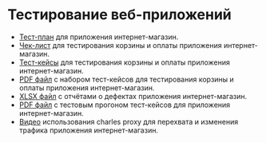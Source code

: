 # Тестирование веб-приложений
- [Тест-план](https://docs.google.com/spreadsheets/d/1ZAY2z2YsU806OFDj_T49P5287otWg5X1dR53wEqeNRY/edit?usp=sharing) для приложения интернет-магазин.
- [Чек-лист](https://docs.google.com/spreadsheets/d/1EQh79rNgiqckLNoDitmzOn94000iK3MuUhVeDcb4bbM/edit?gid=291804154#gid=291804154) для тестирования корзины и оплаты приложения интернет-магазин.
- [Тест-кейсы](https://app.qase.io/project/G9?suite=175) для тестирования корзины и оплаты приложения интернет-магазин.
- [PDF файл](https://github.com/Leesmike/web/blob/main/Mikhail%20Li%20-%20Cart%20and%20Order%20management%20test%20suite.pdf) с набором тест-кейсов для тестирования корзины и оплаты приложения интернет-магазин.
- [XLSX файл](https://github.com/Leesmike/web/blob/main/Mikhail%20Li%20-%20Bug%20reports%20of%20cart%20and%20order%20management.xlsx) с отчётами о дефектах приложения интернет-магазин.
- [PDF файл](https://github.com/Leesmike/web/blob/main/Mikhail%20Li%20-%20Test%20run%202025_01_08.pdf) с тестовым прогоном тест-кейсов для приложения интернет-магазин.
- [Видео](https://drive.google.com/file/d/1T7w_W2F_FC5awOdOxyG_G2zmDpFK6upG/view?usp=sharing) использования charles proxy для перехвата и изменения трафика приложения интернет-магазин.
